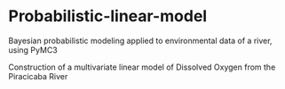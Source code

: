 # Probabilistic-linear-model
Bayesian probabilistic modeling applied to environmental data of a river, using PyMC3

Construction of a multivariate linear model of Dissolved Oxygen from the Piracicaba River
